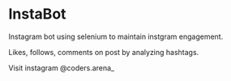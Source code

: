 # InstaBot

Instagram bot using selenium to maintain instgram engagement.

Likes, follows, comments on post by analyzing hashtags.

Visit instagram @coders.arena_
